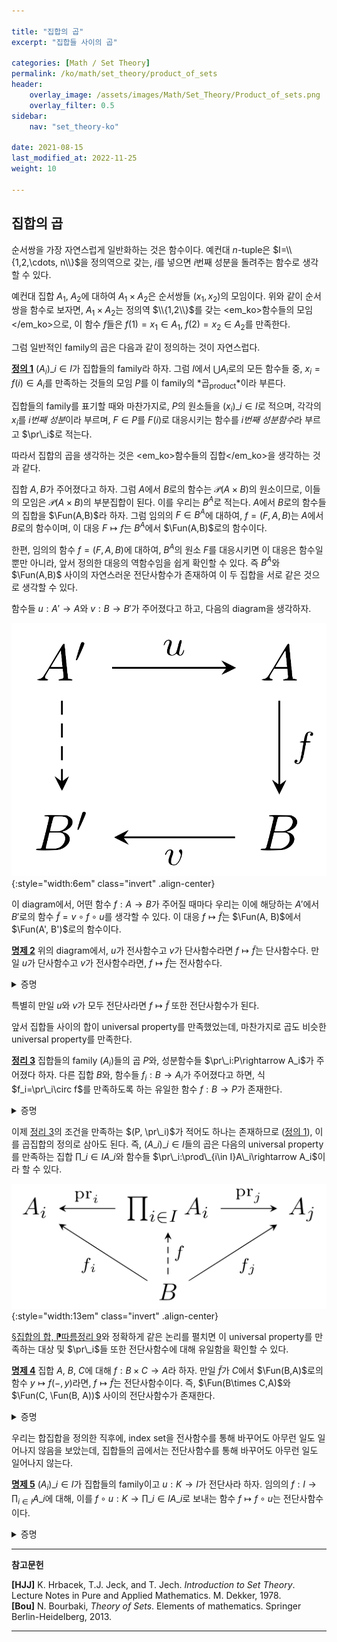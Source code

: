 ```yaml
---

title: "집합의 곱"
excerpt: "집합들 사이의 곱"

categories: [Math / Set Theory]
permalink: /ko/math/set_theory/product_of_sets
header:
    overlay_image: /assets/images/Math/Set_Theory/Product_of_sets.png
    overlay_filter: 0.5
sidebar: 
    nav: "set_theory-ko"

date: 2021-08-15
last_modified_at: 2022-11-25
weight: 10

---
```


## 집합의 곱

순서쌍을 가장 자연스럽게 일반화하는 것은 함수이다. 예컨대 $n$-tuple은 $I=\\{1,2,\cdots, n\\}$을 정의역으로 갖는, $i$를 넣으면 $i$번째 성분을 돌려주는 함수로 생각할 수 있다.

예컨대 집합 $A_1$, $A_2$에 대하여 $A_1\times A_2$은 순서쌍들 $(x_1,x_2)$의 모임이다. 위와 같이 순서쌍을 함수로 보자면, $A_1\times A_2$는 정의역 $\\{1,2\\}$를 갖는 <em_ko>함수들의 모임</em_ko>으로, 이 함수 $f$들은 $f(1)=x_1\in A_1$, $f(2)=x_2\in A_2$를 만족한다. 

그럼 일반적인 family의 곱은 다음과 같이 정의하는 것이 자연스럽다.

<div class="definition" markdown="1">

<ins id="def1">**정의 1**</ins> $(A_i)\_{i\in I}$가 집합들의 family라 하자. 그럼 $I$에서 $\bigcup A_i$로의 모든 함수들 중, $x_i=f(i)\in A_i$를 만족하는 것들의 모임 $P$를 이 family의 *곱<sub>product</sub>*이라 부른다.

집합들의 family를 표기할 때와 마찬가지로, $P$의 원소들을 $(x_i)\_{i\in I}$로 적으며, 각각의 $x_i$를 *$i$번째 성분*이라 부르며, $F\in P$를 $F(i)$로 대응시키는 함수를 *$i$번째 성분함수*라 부르고 $\pr\_i$로 적는다.

</div>

따라서 집합의 곱을 생각하는 것은 <em_ko>함수들의 집합</em_ko>을 생각하는 것과 같다. 

집합 $A,B$가 주어졌다고 하자. 그럼 $A$에서 $B$로의 함수는 $\mathcal{P}(A\times B)$의 원소이므로, 이들의 모임은 $\mathcal{P}(A\times B)$의 부분집합이 된다. 이를 우리는 $B^A$로 적는다. $A$에서 $B$로의 함수들의 집합을 $\Fun(A,B)$라 하자. 그럼 임의의 $F\in B^A$에 대하여, $f=(F,A,B)$는 $A$에서 $B$로의 함수이며, 이 대응 $F\mapsto f$는 $B^A$에서 $\Fun(A,B)$로의 함수이다. 

한편, 임의의 함수 $f=(F,A,B)$에 대하여, $B^A$의 원소 $F$를 대응시키면 이 대응은 함수일 뿐만 아니라, 앞서 정의한 대응의 역함수임을 쉽게 확인할 수 있다. 즉 $B^A$와 $\Fun(A,B)$ 사이의 자연스러운 전단사함수가 존재하여 이 두 집합을 서로 같은 것으로 생각할 수 있다.

함수들 $u:A'\rightarrow A$와 $v:B\rightarrow B'$가 주어졌다고 하고, 다음의 diagram을 생각하자.

![induced_mapping](/assets/images/Math/Set_Theory/Product_of_sets-1.png){:style="width:6em"  class="invert" .align-center}

이 diagram에서, 어떤 함수 $f:A\rightarrow B$가 주어질 때마다 우리는 이에 해당하는 $A'$에서 $B'$로의 함수 $\tilde{f}=v\circ f\circ u$를 생각할 수 있다. 이 대응 $f\mapsto \tilde{f}$는 $\Fun(A, B)$에서 $\Fun(A', B')$로의 함수이다.

<div class="proposition" markdown="1">

<ins id="prop2">**명제 2**</ins> 위의 diagram에서, $u$가 전사함수고 $v$가 단사함수라면 $f\mapsto \tilde{f}$는 단사함수다. 만일 $u$가 단사함수고 $v$가 전사함수라면, $f\mapsto \tilde{f}$는 전사함수다.

</div>
<details class="proof" markdown="1">
<summary>증명</summary>

우선 $u$, $v$가 각각 전사함수와 단사함수라 하자. 주어진 함수 $f\mapsto\tilde{f}$가 단사임을 보이기 위해서는 $\tilde{f}=\tilde{g}$라면 $f=g$임을 보여야 한다. $s$와 $r$을 각각에 해당하는 section과 retraction이라 하자. 만일 $\tilde{f}=\tilde{g}$라면, 

$$\begin{aligned}
  f&=\id_B\circ f\circ\id_A=(r\circ v)\circ f\circ(u\circ s)=r\circ(v\circ f\circ u)\circ s\\
  &=r\circ\tilde{f}\circ s=r\circ\tilde{g}\circ s\\
  &=r\circ(v\circ g\circ u)\circ s=(r\circ v)\circ g\circ (u\circ s)=\id_B\circ g\circ\id_A=g
\end{aligned}$$

이므로 $f=g$이다. 따라서 주어진 함수는 단사함수다. 

비슷하게 $u$와 $v$가 각각 단사함수, 전사함수라 하자. 임의의 $f'\in\Fun(A',B')$에 대하여 $\tilde{f}=f'$인 $f\in\Fun(A,B)$가 존재함을 보여야 한다. $r'$, $s'$가 각각 $u$와 $v$의 retraction과 section이라 하자. 그럼

$$f'=\id_{B'}\circ f'\circ\id_{A'}=(v\circ s')\circ f'\circ(r'\circ u)=v\circ(s'\circ f'\circ r')\circ u$$

이므로, $f=s'\circ f'\circ r'$는 $\Fun(A,B)$의 원소이며 $f'=\tilde{f}$를 만족한다. 따라서 주어진 함수는 전사함수다.

</details>

특별히 만일 $u$와 $v$가 모두 전단사라면 $f\mapsto \tilde{f}$ 또한 전단사함수가 된다. 

앞서 집합들 사이의 합이 universal property를 만족했었는데, 마찬가지로 곱도 비슷한 universal property를 만족한다.

<div class="proposition" markdown="1">

<ins id="thm3">**정리 3**</ins> 집합들의 family $(A_i)$들의 곱 $P$와, 성분함수들 $\pr\_i:P\rightarrow A_i$가 주어졌다 하자. 다른 집합 $B$와, 함수들 $f_i:B\rightarrow A_i$가 주어졌다고 하면, 식 $f_i=\pr\_i\circ f$를 만족하도록 하는 유일한 함수 $f:B\rightarrow P$가 존재한다.

</div>
<details class="proof" markdown="1">
<summary>증명</summary>

우선 주어진 조건 $f\_i=\pr\_i\circ f$를 만족하는 함수 $f,f'$가 주어졌다 하자. 우리는 임의의 $y\in B$에 대해 $f(y)=f'(y)$임을 보여야 한다. 그런데 $f(y)$와 $f'(y)$는 어차피 $A$의 원소이므로 함수(순서쌍)이고, 따라서 $i$가 대응되는 값($i$번째 좌표)들에 의해 결정된다. 따라서 임의의 $y\in B$와 $i\in I$가 주어졌다고 할 때, $\pr\_i(f(y))=\pr\_i(f'(y))$라는 것을 보이면 충분하다. 그런데

$$\pr_i(f(y))=f_i(y)=\pr_i(f'(y))$$  

이므로, 그러한 함수 $f$는 유일해야 한다.

존재성의 경우, 마찬가지로 위의 유일성 증명에 힌트를 얻어 $f(y)$의 값을

> $(f(y))(i)=f_i(y)$를 만족하는 함수 (혹은 $i$번째 좌표가 $f_i(y)$인 순서쌍)

으로 정의한 후 이 대응 $y\mapsto f(y)$가 실제로 함수임을 보이면 된다. 

</details>

이제 [정리 3](#thm3)의 조건을 만족하는 $(P, \pr\_i)$가 적어도 하나는 존재하므로 ([정의 1](#def1)), 이를 곱집합의 정의로 삼아도 된다. 즉,  $(A\_i)\_{i\in I}$들의 곱은 다음의 universal property를 만족하는 집합 $\prod\_{i\in I} A\_i$와 함수들 $\pr\_i:\prod\_{i\in I}A\_i\rightarrow A_i$이라 할 수 있다.

![universal_property_of_product](/assets/images/Math/Set_Theory/Product_of_sets-2.png){:style="width:13em" class="invert" .align-center}

[§집합의 합, ⁋따름정리 9](/ko/math/set_theory/sum_of_sets#cor9)와 정확하게 같은 논리를 펼치면 이 universal property를 만족하는 대상 및 $\pr\_i$들 또한 전단사함수에 대해 유일함을 확인할 수 있다. 

<div class="proposition" markdown="1">

<ins id="prop4">**명제 4**</ins> 집합 $A$, $B$, $C$에 대해 $f:B\times C\rightarrow A$라 하자. 만일 $\tilde{f}$가 $C$에서 $\Fun(B,A)$로의 함수 $y\mapsto f(-,y)$라면, $f\mapsto\tilde{f}$는 전단사함수이다. 즉, $\Fun(B\times C,A)$와 $\Fun(C, \Fun(B, A))$ 사이의 전단사함수가 존재한다.

</div>

<details class="proof" markdown="1">
<summary>증명</summary>
우선 $\tilde{f}$는 $C$에서 $\Fun(B,A)$로의 함수이므로, $\tilde{f}\in\Fun(C,\Fun(B,A))$이다. 따라서 주어진 함수는 $\Fun(B\times C, A)$에서 $\Fun(C, \Fun(B,A))$로의 함수이다. 우리는 이 함수가 전단사임을 보이기 위해 역함수를 만들 것이다.

$g\in\Fun(C, \Fun(B,A))$가 주어졌다고 하자. 그럼 임의의 $y\in C$에 대하여, $g(y)$는 $\Fun(B, A)$의 원소이다. 이제 $\bar{g}:B\times C\rightarrow A$를 $(x, y)$를 $g(y)(x)$로 보내는 함수로 정의하자. 그럼 임의의 $g\in \Fun(C,\Fun(B,A))$에 대하여, $g$를 $\bar{g}$로 보내는 함수

$$\begin{aligned}
-:\Fun(C, \Fun(B,A))&\rightarrow\Fun(B\times C,A)\\
g\phantom{function}&\mapsto\phantom{function}\bar{g}
\end{aligned}$$

를 생각할 수 있다. 앞서 말한대로, 우리는 이 함수 $-$가 원래의 함수

$$\begin{aligned}
\sim\;:\Fun(B\times C,A)&\rightarrow\Fun(C, \Fun(B,A))\\
f\phantom{function}&\mapsto\phantom{function}\tilde{f}
\end{aligned}$$

의 역함수임을 보여야 한다.

임의의 $f:B\times C\rightarrow A$에 대하여, $\tilde{f}\in \Fun(C, \Fun(B, A))$이다. 이제 이 함수를 거꾸로 $-$를 타고 $\Fun(B\times C,A)$로 보내자. 그럼 이 결과 $\bar{\tilde{f}}$는 $(x, y)$를 $\tilde{f}(y)(x)$로 보내는 함수이다. 그런데 $\tilde{f}(y)$는 함수 $f(-, y)$이므로 $\bar{\tilde{f}}=f$이다.  
한편 임의의 $g\in\Fun(C, \Fun(B, A))$에 대하여, $\bar{g}$를 먼저 적용한 후 $\tilde{\bar{g}}$를 조사해보면, $\tilde{\bar{g}}$는 $y\mapsto \bar{g}(-,y)$로 정해지는 함수이다. 그런데 $\bar{g}$의 정의에 의하여 이는 다시 $y$를 $g(y)(-)$로 보내는 함수이다. 즉 $\tilde{\bar{g}}$는 다시 $g$가 된다. 이로부터 $\bar{\tilde{f}}=f$이고 $\tilde{\bar{g}}=g$이므로 이들은 서로 역함수 관계이다. 즉, 우리는 다음을 보인 것이다.

$$\begin{aligned}
  f\overset{\sim}{\longrightarrow}&\tilde{f}\overset{-}{\longrightarrow}\bar{\tilde{f}}=f,\\
  g\overset{-}{\longrightarrow}&\bar{g}\overset{\sim}{\longrightarrow}\tilde{\bar{g}}=g
\end{aligned}$$

그러므로 $\sim\;:f\mapsto\tilde{f}$는 전단사이다. 
</details>

우리는 합집합을 정의한 직후에, index set을 전사함수를 통해 바꾸어도 아무런 일도 일어나지 않음을 보았는데, 집합들의 곱에서는 전단사함수를 통해 바꾸어도 아무런 일도 일어나지 않는다. 

<div class="proposition" markdown="1">

<ins id="prop5">**명제 5**</ins> $(A_i)\_{i\in I}$가 집합들의 family이고 $u:K\rightarrow I$가 전단사라 하자. 임의의 $f:I\rightarrow \prod_{i\in I}A\_i$에 대해, 이를 $f\circ u: K\rightarrow \prod\_{i\in I} A\_i$로 보내는 함수 $f\mapsto f\circ u$는 전단사함수이다.

</div>

<details class="proof" markdown="1">
<summary>증명</summary>
다음의 diagram을 생각하자.

![induced_bijection](/assets/images/Math/Set_Theory/Product_of_sets-3.png){:style="width:13em"  class="invert" .align-center}

여기서 $v$는 $(x_i)\_{i\in I}$를 $(x\_{u(k)})\_{k\in K}$로 대응시키는 전단사함수이다. 그럼 위의 [명제 2](#prop2)에 의하여 $F\mapsto F\circ U$는 전단사다.
</details>



---
**참고문헌**

**[HJJ]** K. Hrbacek, T.J. Jeck, and T. Jech. *Introduction to Set Theory*. Lecture Notes in Pure and Applied Mathematics. M. Dekker, 1978.  
**[Bou]** N. Bourbaki, <i>Theory of Sets</i>. Elements of mathematics. Springer Berlin-Heidelberg, 2013.

---

